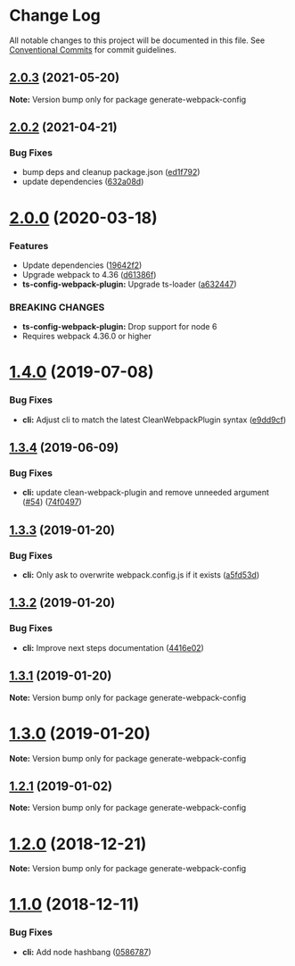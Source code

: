 # Change Log

All notable changes to this project will be documented in this file.
See [Conventional Commits](https://conventionalcommits.org) for commit guidelines.

## [2.0.3](https://github.com/merkle-open/webpack-config-plugins/compare/v2.0.2...v2.0.3) (2021-05-20)

**Note:** Version bump only for package generate-webpack-config

## [2.0.2](https://github.com/merkle-open/webpack-config-plugins/compare/v2.0.1...v2.0.2) (2021-04-21)

### Bug Fixes

- bump deps and cleanup package.json ([ed1f792](https://github.com/merkle-open/webpack-config-plugins/commit/ed1f7923a4b7258fa8d174c0a5fdef5ed2476aa0))
- update dependencies ([632a08d](https://github.com/merkle-open/webpack-config-plugins/commit/632a08d97e6e4db1a74483bab60534781415b0f9))

# [2.0.0](https://github.com/merkle-open/webpack-config-plugins/compare/v1.4.0...v2.0.0) (2020-03-18)

### Features

- Update dependencies ([19642f2](https://github.com/merkle-open/webpack-config-plugins/commit/19642f28ef1f400ca615467ad60117737349bb6a))
- Upgrade webpack to 4.36 ([d61386f](https://github.com/merkle-open/webpack-config-plugins/commit/d61386f44026595efbbef8aa5b7ddd2463eaf4be))
- **ts-config-webpack-plugin:** Upgrade ts-loader ([a632447](https://github.com/merkle-open/webpack-config-plugins/commit/a632447e6681ec7fdc9c702d754867b93f084b72))

### BREAKING CHANGES

- **ts-config-webpack-plugin:** Drop support for node 6
- Requires webpack 4.36.0 or higher

# [1.4.0](https://github.com/merkle-open/webpack-config-plugins/compare/v1.3.4...v1.4.0) (2019-07-08)

### Bug Fixes

- **cli:** Adjust cli to match the latest CleanWebpackPlugin syntax ([e9dd9cf](https://github.com/merkle-open/webpack-config-plugins/commit/e9dd9cf))

## [1.3.4](https://github.com/merkle-open/webpack-config-plugins/compare/v1.3.3...v1.3.4) (2019-06-09)

### Bug Fixes

- **cli:** update clean-webpack-plugin and remove unneeded argument ([#54](https://github.com/merkle-open/webpack-config-plugins/issues/54)) ([74f0497](https://github.com/merkle-open/webpack-config-plugins/commit/74f0497))

## [1.3.3](https://github.com/merkle-open/webpack-config-plugins/compare/v1.3.2...v1.3.3) (2019-01-20)

### Bug Fixes

- **cli:** Only ask to overwrite webpack.config.js if it exists ([a5fd53d](https://github.com/merkle-open/webpack-config-plugins/commit/a5fd53d))

## [1.3.2](https://github.com/merkle-open/webpack-config-plugins/compare/v1.3.1...v1.3.2) (2019-01-20)

### Bug Fixes

- **cli:** Improve next steps documentation ([4416e02](https://github.com/merkle-open/webpack-config-plugins/commit/4416e02))

## [1.3.1](https://github.com/merkle-open/webpack-config-plugins/compare/v1.3.0...v1.3.1) (2019-01-20)

**Note:** Version bump only for package generate-webpack-config

# [1.3.0](https://github.com/merkle-open/webpack-config-plugins/compare/v1.2.1...v1.3.0) (2019-01-20)

**Note:** Version bump only for package generate-webpack-config

## [1.2.1](https://github.com/merkle-open/webpack-config-plugins/compare/v1.2.0...v1.2.1) (2019-01-02)

**Note:** Version bump only for package generate-webpack-config

# [1.2.0](https://github.com/merkle-open/webpack-config-plugins/compare/v1.1.0...v1.2.0) (2018-12-21)

**Note:** Version bump only for package generate-webpack-config

# [1.1.0](https://github.com/merkle-open/webpack-config-plugins/compare/v1.0.0...v1.1.0) (2018-12-11)

### Bug Fixes

- **cli:** Add node hashbang ([0586787](https://github.com/merkle-open/webpack-config-plugins/commit/0586787))
